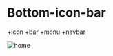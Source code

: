# Bottom-icon-bar
+icon +bar +menu +navbar

![home](https://user-images.githubusercontent.com/98836519/172956191-850ebb0f-3e5f-4d9e-961f-b70e846db798.jpg)


